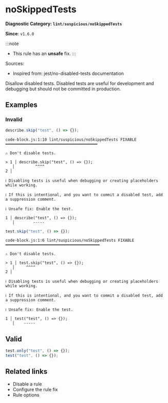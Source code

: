 # noSkippedTests

**Diagnostic Category: `lint/suspicious/noSkippedTests`**

**Since**: `v1.6.0`

:::note
- This rule has an **unsafe** fix.
:::

Sources: 
- Inspired from: jest/no-disabled-tests documentation

Disallow disabled tests. Disabled tests are useful for development and debugging but should not be committed in production.

## Examples

### Invalid

```js
describe.skip("test", () => {});
```
```
code-block.js:1:10 lint/suspicious/noSkippedTests FIXABLE ━━━━━━━━━━━━━━━━━━━━━━━━━━━━━━━━━━━━━━━━

⚠ Don't disable tests.

> 1 │ describe.skip("test", () => {});
   │         ^^^^
2 │ 

ℹ Disabling tests is useful when debugging or creating placeholders while working.

ℹ If this is intentional, and you want to commit a disabled test, add a suppression comment.

ℹ Unsafe fix: Enable the test.

1 │ describe("test", () => {});
   │        -----
```

```js
test.skip("test", () => {});
```
```
code-block.js:1:6 lint/suspicious/noSkippedTests FIXABLE ━━━━━━━━━━━━━━━━━━━━━━━━━━━━━━━━━━━━━━━━━

⚠ Don't disable tests.

> 1 │ test.skip("test", () => {});
   │     ^^^^
2 │ 

ℹ Disabling tests is useful when debugging or creating placeholders while working.

ℹ If this is intentional, and you want to commit a disabled test, add a suppression comment.

ℹ Unsafe fix: Enable the test.

1 │ test("test", () => {});
   │    -----
```

## Valid

```js
test.only("test", () => {});
test("test", () => {});
```

## Related links

- Disable a rule
- Configure the rule fix
- Rule options